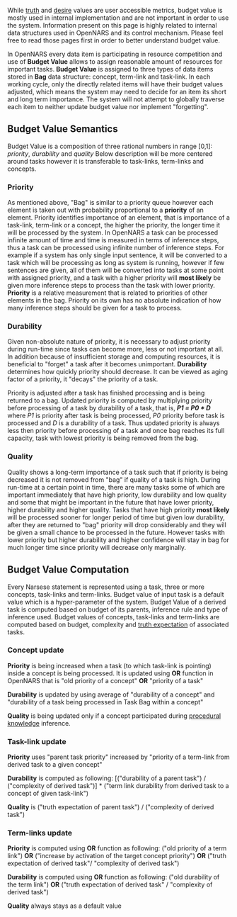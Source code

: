 While [truth](https://github.com/opennars/opennars/wiki/Truth-Value:-Definition-and-Examples) and [desire](https://github.com/opennars/opennars/wiki/Desire-Value:-Definition-and-Examples) values are user accessible metrics, budget value is mostly used in internal implementation and are not important in order to use the system. Information present on this page is highly related to internal data structures used in OpenNARS and its control mechanism. Please feel free to read those pages first in order to better understand budget value. 

In OpenNARS every data item is participating in resource competition and use of **Budget Value** allows to assign reasonable amount of resources for important tasks. **Budget Value** is assigned to three types of data items stored in **Bag** data structure: concept, term-link and task-link. In each working cycle, only the directly related items will have their budget values adjusted, which means the system may need to decide for an item its short and long term importance. The system will not attempt to globally traverse each item to neither update budget value nor implement "forgetting".

## Budget Value Semantics

Budget Value is a composition of three rational numbers in range [0,1]: _priority_, _durability_ and _quality_
Below description will be more centered around tasks however it is transferable to task-links, term-links and concepts.

### Priority
As mentioned above, "Bag" is similar to a priority queue however each element is taken out with probability proportional to a **priority** of an element. Priority identifies importance of an element, that is importance of a task-link, term-link or a concept, the higher the priority, the longer time it will be processed by the system. In OpenNARS a task can be processed infinite amount of time and time is measured in terms of inference steps, thus a task can be processed using infinite number of inference steps. For example if a system has only single input sentence, it will be converted to a task which will be processing as long as system is running, however if few sentences are given, all of them will be converted into tasks at some point with assigned priority, and a task with a higher priority will **most likely** be given more inference steps to process than the task with lower priority. **Priority** is a relative measurement that is related to priorities of other elements in the bag. Priority on its own has no absolute indication of how many inference steps should be given for a task to process. 

### Durability
Given non-absolute nature of priority, it is necessary to adjust priority during run-time since tasks can become more, less or not important at all. In addition because of insufficient storage and computing resources, it is beneficial to "forget" a task after it becomes unimportant. **Durability** determines how quickly priority should decrease. It can be viewed as aging factor of a priority, it "decays" the priority of a task. 

Priority is adjusted after a task has finished processing and is being returned to a bag. Updated priority is computed by multiplying priority before processing of a task by durability of a task, that is, ***P1 = P0 * D*** where _P1_ is priority after task is being processed, _P0_ priority before task is processed and _D_ is a durability of a task. Thus updated priority is always less then priority before processing of a task and once bag reaches its full capacity, task with lowest priority is being removed from the bag. 

### Quality
Quality shows a long-term importance of a task such that if priority is being decreased it is not removed from "bag" if quality of a task is high. During run-time at a certain point in time, there are many tasks some of which are important immediately that have high priority, low durability and low quality and some that might be important in the future that have lower priority, higher durability and higher quality. Tasks that have high priority **most likely** will be processed sooner for longer period of time but given low durability, after they are returned to "bag" priority will drop considerably and they will be given a small chance to be processed in the future. However tasks with lower priority but higher durability and higher confidence will stay in bag for much longer time since priority will decrease only marginally.

## Budget Value Computation

Every Narsese statement is represented using a task, three or more concepts, task-links and term-links. Budget value of input task is a default value which is a hyper-parameter of the system. Budget Value of a derived task is computed based on budget of its parents, inference rule and type of inference used. Budget values of concepts, task-links and term-links are computed based on budget, complexity and [truth expectation](https://github.com/opennars/opennars/wiki/Revision-and-Choice-Rules) of associated tasks.

### Concept update
**Priority** is being increased when a task (to which task-link is pointing) inside a concept is being processed. It is updated using **OR** function in OpenNARS that is "old priority of a concept" **OR** "priority of a task" 

**Durability** is updated by using average of "durability of a concept" and "durability of a task being processed in Task Bag within a concept"

**Quality** is being updated only if a concept participated during [procedural knowledge](https://github.com/opennars/opennars/wiki/Procedural-Inference) inference.

### Task-link update
**Priority** uses "parent task priority" increased by "priority of a term-link from derived task to a given concept"

**Durability** is computed as following: [("durability of a parent task") / ("complexity of derived task")] * ("term link durability from derived task to a concept of given task-link")

**Quality** is ("truth expectation of parent task") / ("complexity of derived task")

### Term-links update
**Priority** is computed using **OR** function as following: ("old priority of a term link") **OR** ("increase by activation of the target concept priority") **OR** ("truth expectation of derived task"/ "complexity of derived task")

**Durability** is computed using **OR** function as following: ("old durability of the term link") **OR** ("truth expectation of derived task" / "complexity of derived task") 

**Quality** always stays as a default value

